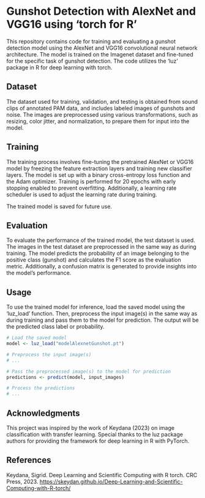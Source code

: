 Gunshot Detection with AlexNet and VGG16 using ‘torch for R’
================

<!-- README.md is generated from README.Rmd. Please edit that file -->

This repository contains code for training and evaluating a gunshot
detection model using the AlexNet and VGG16 convolutional neural network
architecture. The model is trained on the Imagenet dataset and
fine-tuned for the specific task of gunshot detection. The code utilizes
the ‘luz’ package in R for deep learning with torch.

## Dataset

The dataset used for training, validation, and testing is obtained from
sound clips of annotated PAM data, and includes labeled images of
gunshots and noise. The images are preprocessed using various
transformations, such as resizing, color jitter, and normalization, to
prepare them for input into the model.

## Training

The training process involves fine-tuning the pretrained AlexNet or
VGG16 model by freezing the feature extraction layers and training new
classifier layers. The model is set up with a binary cross-entropy loss
function and the Adam optimizer. Training is performed for 20 epochs
with early stopping enabled to prevent overfitting. Additionally, a
learning rate scheduler is used to adjust the learning rate during
training.

The trained model is saved for future use.

## Evaluation

To evaluate the performance of the trained model, the test dataset is
used. The images in the test dataset are preprocessed in the same way as
during training. The model predicts the probability of an image
belonging to the positive class (gunshot) and calculates the F1 score as
the evaluation metric. Additionally, a confusion matrix is generated to
provide insights into the model’s performance.

## Usage

To use the trained model for inference, load the saved model using the
‘luz_load’ function. Then, preprocess the input image(s) in the same way
as during training and pass them to the model for prediction. The output
will be the predicted class label or probability.

``` r
# Load the saved model
model <- luz_load("modelAlexnetGunshot.pt")

# Preprocess the input image(s)
# ...

# Pass the preprocessed image(s) to the model for prediction
predictions <- predict(model, input_images)

# Process the predictions
# ...
```

## Acknowledgments

This project was inspired by the work of Keydana (2023) on image
classification with transfer learning. Special thanks to the luz package
authors for providing the framework for deep learning in R with PyTorch.

## References

Keydana, Sigrid. Deep Learning and Scientific Computing with R torch.
CRC Press, 2023.
<https://skeydan.github.io/Deep-Learning-and-Scientific-Computing-with-R-torch/>
